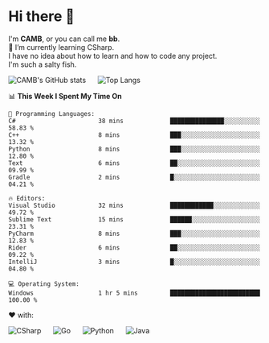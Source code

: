# Hi there 👋
<!--
**CAMB-dev/CAMB-dev** is a ✨ _special_ ✨ repository because its `README.md` (this file) appears on your GitHub profile.

Here are some ideas to get you started:

- 🔭 I’m currently working on ...
- 🌱 I’m currently learning ...
- 👯 I’m looking to collaborate on ...
- 🤔 I’m looking for help with ...
- 💬 Ask me about ...
- 📫 How to reach me: ...
- 😄 Pronouns: ...
- ⚡ Fun fact: ...
-->
 I'm **CAMB**, or you can call me **bb**.  
 🌱 I’m currently learning CSharp.  
 I have no idea about how to learn and how to code any project.  
 I'm such a salty fish.
 
 
![CAMB's GitHub stats](https://github-readme-stats.vercel.app/api?username=CAMB-dev&show_icons=true&theme=tokyonight)
&nbsp;&nbsp;&nbsp;&nbsp;
![Top Langs](https://github-readme-stats.vercel.app/api/top-langs/?username=CAMB-dev&langs_count=5&theme=tokyonight)


<!--START_SECTION:waka-->
📊 **This Week I Spent My Time On** 

```text
💬 Programming Languages: 
C#                       38 mins             ███████████████░░░░░░░░░░   58.83 % 
C++                      8 mins              ███░░░░░░░░░░░░░░░░░░░░░░   13.32 % 
Python                   8 mins              ███░░░░░░░░░░░░░░░░░░░░░░   12.80 % 
Text                     6 mins              ██░░░░░░░░░░░░░░░░░░░░░░░   09.99 % 
Gradle                   2 mins              █░░░░░░░░░░░░░░░░░░░░░░░░   04.21 % 

🔥 Editors: 
Visual Studio            32 mins             ████████████░░░░░░░░░░░░░   49.72 % 
Sublime Text             15 mins             ██████░░░░░░░░░░░░░░░░░░░   23.31 % 
PyCharm                  8 mins              ███░░░░░░░░░░░░░░░░░░░░░░   12.83 % 
Rider                    6 mins              ██░░░░░░░░░░░░░░░░░░░░░░░   09.22 % 
IntelliJ                 3 mins              █░░░░░░░░░░░░░░░░░░░░░░░░   04.80 % 

💻 Operating System: 
Windows                  1 hr 5 mins         █████████████████████████   100.00 % 
```


<!--END_SECTION:waka-->


❤ with:

![CSharp](https://img.shields.io/badge/CSharp-%23512BD4?style=for-the-badge&logo=.net)
&nbsp;&nbsp;&nbsp;&nbsp;
![Go](https://img.shields.io/badge/Go-000000?style=for-the-badge&logo=go)
&nbsp;&nbsp;&nbsp;&nbsp;
![Python](https://img.shields.io/badge/Python-000000?style=for-the-badge&logo=python)
&nbsp;&nbsp;&nbsp;&nbsp;
![Java](https://img.shields.io/badge/Java-964B00?style=for-the-badge&logo=openjdk)
